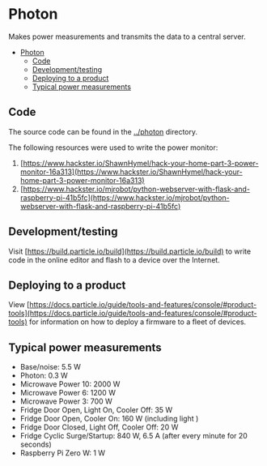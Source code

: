 # Photon

Makes power measurements and transmits the data to a central server.

<!-- TOC -->

- [Photon](#photon)
    - [Code](#code)
    - [Development/testing](#developmenttesting)
    - [Deploying to a product](#deploying-to-a-product)
    - [Typical power measurements](#typical-power-measurements)

<!-- /TOC -->

## Code

The source code can be found in the [../photon](https://github.com/CITYOpenLab/p2penergy/tree/master/photon) directory.

The following resources were used to write the power monitor:

1. [https://www.hackster.io/ShawnHymel/hack-your-home-part-3-power-monitor-16a313](https://www.hackster.io/ShawnHymel/hack-your-home-part-3-power-monitor-16a313)
2. [https://www.hackster.io/mjrobot/python-webserver-with-flask-and-raspberry-pi-41b5fc](https://www.hackster.io/mjrobot/python-webserver-with-flask-and-raspberry-pi-41b5fc)

## Development/testing

Visit [https://build.particle.io/build](https://build.particle.io/build) to write code in the online editor and flash to a device over the Internet.

## Deploying to a product

View [https://docs.particle.io/guide/tools-and-features/console/#product-tools](https://docs.particle.io/guide/tools-and-features/console/#product-tools) for information on how to deploy a firmware to a fleet of devices.

## Typical power measurements

* Base/noise: 5.5 W
* Photon: 0.3 W
* Microwave Power 10: 2000 W
* Microwave Power 6: 1200 W
* Microwave Power 3: 700 W
* Fridge Door Open, Light On, Cooler Off: 35 W
* Fridge Door Open, Cooler On: 160 W (including light )
* Fridge Door Closed, Light Off, Cooler Off: 20 W
* Fridge Cyclic Surge/Startup: 840 W, 6.5 A (after every minute for 20 seconds)
* Raspberry Pi Zero W: 1 W
